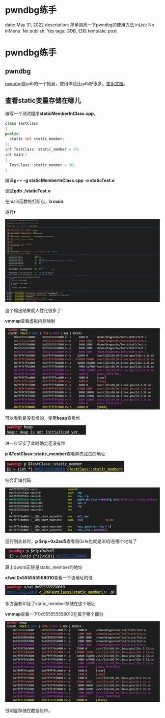 # pwndbg练手

date: May 31, 2022
description: 简单熟悉一下pwndbg的使用方法
inList: No
inMenu: No
publish: Yes
tags: GDB, 归档
template: post

# **pwndbg练手**

## **pwndbg**

[pwndbg](https://github.com/pwndbg/pwndbg)是gdb的一个拓展，使用体验比gdb好很多。[使用文档](https://browserpwndbg.readthedocs.io/en/docs/)。

## **查看static变量存储在哪儿**

编写一个测试程序**staticMemberInClass.cpp**。

```cpp
class TestClass
{
public:
  static int static_member;
};
int TestClass::static_member = 20;
int main()
{
  TestClass::static_member = 30;
}
```

编译**g++ -g staticMemberInClass.cpp -o staticTest.o**

调试**gdb ./staticTest.o**

在main函数处打断点，**b main**

运行**r**

![Untitled](pwndbg%E7%BB%83%E6%89%8B%20d7035d951946407891339ac25bdede20/Untitled.png)

这个输出结果就人性化很多了

**vmmap**查看虚拟内存映射

![Untitled](pwndbg%E7%BB%83%E6%89%8B%20d7035d951946407891339ac25bdede20/Untitled%201.png)

可以看到是没有堆的，使用**heap**查看堆

![Untitled](pwndbg%E7%BB%83%E6%89%8B%20d7035d951946407891339ac25bdede20/Untitled%202.png)

进一步证实了此时确实还没有堆

**p &TestClass::static_member**查看静态成员的地址

![Untitled](pwndbg%E7%BB%83%E6%89%8B%20d7035d951946407891339ac25bdede20/Untitled%203.png)

结合汇编代码

![Untitled](pwndbg%E7%BB%83%E6%89%8B%20d7035d951946407891339ac25bdede20/Untitled%204.png)

运行到此处时，**p $rip+0x2ed5**查看将0x1e也就是30存在哪个地址了

![Untitled](pwndbg%E7%BB%83%E6%89%8B%20d7035d951946407891339ac25bdede20/Untitled%205.png)

算上dword正好是static_member的地址

**x/wd 0x555555558010**查看一下该地址的值

![Untitled](pwndbg%E7%BB%83%E6%89%8B%20d7035d951946407891339ac25bdede20/Untitled%206.png)

多方面都印证了static_member存储在这个地址

**vmmap**查看一下0x555555558010在属于哪个部分

![Untitled](pwndbg%E7%BB%83%E6%89%8B%20d7035d951946407891339ac25bdede20/Untitled%207.png)

很明显存储在数据段中。